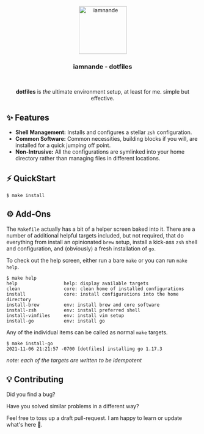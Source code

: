 <p align="center">
  <a href="https://github.com/iamnande">
    <img src="https://avatars.githubusercontent.com/u/7806510?v=4&s=125" 
width="125px" alt="iamnande"/>
  </a>
</p>

<h3 align="center">iamnande - dotfiles</h3>

<br />

<p align="center">
  <b>dotfiles</b> is <i>the</i> ultimate environment setup, at least for me. simple but 
effective.
</p>

## ✨ Features

- **Shell Management:** Installs and configures a stellar `zsh` configuration.
- **Common Software:** Common necessities, building blocks if you will, are 
installed for a quick jumping off point.
- **Non-Intrusive:** All the configurations are symlinked into your home
directory rather than managing files in different locations.

## ⚡️ QuickStart

```shell
$ make install
```

## ⚙️ Add-Ons

The `Makefile` actually has a bit of a helper screen baked into it. There are a
number of additional helpful targets included, but not required, that do
everything from install an opinionated `brew` setup, install a kick-ass `zsh`
shell and configuration, and (obviously) a fresh installation of `go`.

To check out the help screen, either run a bare `make` or you can run 
`make help`.

```shell
$ make help
help                 help: display available targets
clean                core: clean home of installed configurations
install              core: install configurations into the home directory
install-brew         env: install brew and core software
install-zsh          env: install preferred shell
install-vimfiles     env: install vim setup
install-go           env: install go
```

Any of the individual items can be called as normal `make` targets.

```shell
$ make install-go
2021-11-06 21:21:57 -0700 [dotfiles] installing go 1.17.3
```

_note: each of the targets are written to be idempotent_

## 💡 Contributing

Did you find a bug? 

Have you solved similar problems in a different way? 

Feel free to toss up a draft pull-request. I am happy to learn or update 
what's here 🙂.